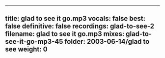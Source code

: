 
---
title: glad to see it go.mp3
vocals: false
best: false
definitive: false
recordings: glad-to-see-2
filename: glad to see it go.mp3
mixes: glad-to-see-it-go-mp3-45
folder: 2003-06-14/glad to see
weight: 0
---
